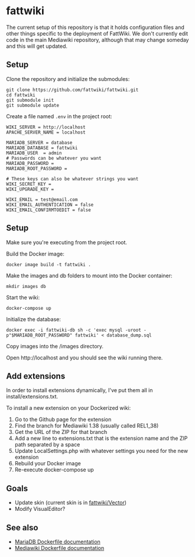 # fattwiki

The current setup of this repository is that it holds configuration files and other things specific to the deployment of FattWiki. We don't currently edit code in the main Mediawiki repository, although that may change someday and this will get updated.

## Setup
Clone the repository and initialize the submodules:
```
git clone https://github.com/fattwiki/fattwiki.git
cd fattwiki
git submodule init
git submodule update
```
Create a file named ```.env``` in the project root:
```
WIKI_SERVER = http://localhost
APACHE_SERVER_NAME = localhost

MARIADB_SERVER = database
MARIADB_DATABASE = fattwiki
MARIADB_USER  = admin
# Passwords can be whatever you want
MARIADB_PASSWORD =
MARIADB_ROOT_PASSWORD =

# These keys can also be whatever strings you want
WIKI_SECRET_KEY =
WIKI_UPGRADE_KEY =

WIKI_EMAIL = test@email.com
WIKI_EMAIL_AUTHENTICATION = false
WIKI_EMAIL_CONFIRMTOEDIT = false
```

## Setup
Make sure you're executing from the project root.

Build the Docker image:
```
docker image build -t fattwiki .
```
Make the images and db folders to mount into the Docker container:
```
mkdir images db
```

Start the wiki:
```
docker-compose up
```

Initialize the database:
```
docker exec -i fattwiki-db sh -c 'exec mysql -uroot -p"$MARIADB_ROOT_PASSWORD" fattwiki' < database_dump.sql
```

Copy images into the /images directory.

Open http://localhost and you should see the wiki running there.

 ## Add extensions

In order to install extensions dynamically, I've put them all in install/extensions.txt.

To install a new extension on your Dockerized wiki:
1. Go to the Github page for the extension
2. Find the branch for Mediawiki 1.38 (usually called REL1_38)
3. Get the URL of the ZIP for that branch
4. Add a new line to extensions.txt that is the extension name and the ZIP path separated by a space
5. Update LocalSettings.php with whatever settings you need for the new extension
6. Rebuild your Docker image
7. Re-execute docker-compose up

## Goals
- Update skin (current skin is in [fattwiki/Vector](https://github.com/fattwiki/Vector))
- Modify VisualEditor?

## See also
- [MariaDB Dockerfile documentation](https://hub.docker.com/_/mariadb)
- [Mediawiki Dockerfile documentation](https://hub.docker.com/_/mediawiki)

